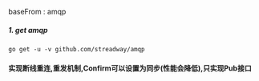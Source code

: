 baseFrom : amqp

##### 1. get amqp
`
go get -u -v github.com/streadway/amqp
`

#### 实现断线重连,重发机制,Confirm可以设置为同步(性能会降低),只实现Pub接口